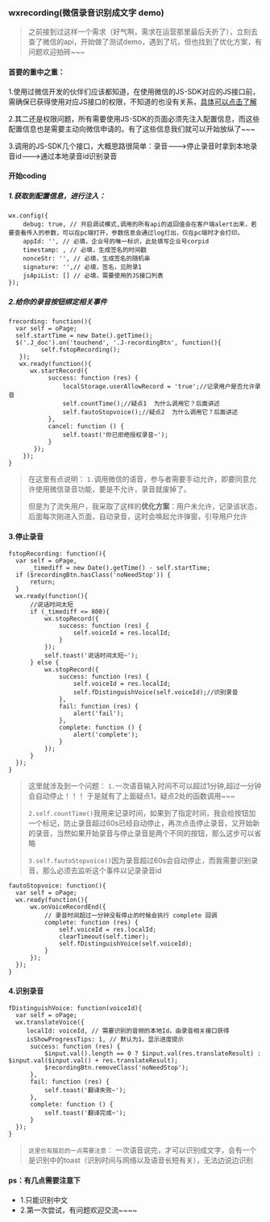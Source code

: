 ### wxrecording(微信录音识别成文字 demo)

> 之前接到过这样一个需求（好气啊，需求在运营那里最后夭折了），立刻去查了微信的api，开始做了测试demo，遇到了坑，但也找到了优化方案，有问题欢迎拍砖~~~

#### 首要的重中之重：
1.使用过微信开发的伙伴们应该都知道，在使用微信的JS-SDK对应的JS接口前，需确保已获得使用对应JS接口的权限，不知道的也没有关系，[具体可以点击了解](http://qydev.weixin.qq.com/wiki/index.php?title=%E5%BE%AE%E4%BF%A1JS%E6%8E%A5%E5%8F%A3#.E8.AF.86.E5.88.AB.E9.9F.B3.E9.A2.91.E5.B9.B6.E8.BF.94.E5.9B.9E.E8.AF.86.E5.88.AB.E7.BB.93.E6.9E.9C.E6.8E.A5.E5.8F.A3)

2.其二还是权限问题，所有需要使用JS-SDK的页面必须先注入配置信息，而这些配置信息也是需要主动向微信申请的。有了这些信息我们就可以开始放纵了~~~

3.调用的JS-SDK几个接口，大概思路很简单：录音--->停止录音时拿到本地录音id--->通过本地录音id识别录音

#### 开始coding
##### 1.获取到配置信息，进行注入：

    wx.config({
	    debug: true, // 开启调试模式,调用的所有api的返回值会在客户端alert出来，若要查看传入的参数，可以在pc端打开，参数信息会通过log打出，仅在pc端时才会打印。
	    appId: '', // 必填，企业号的唯一标识，此处填写企业号corpid
	    timestamp: , // 必填，生成签名的时间戳
	    nonceStr: '', // 必填，生成签名的随机串
	    signature: '',// 必填，签名，见附录1
	    jsApiList: [] // 必填，需要使用的JS接口列表
    });
##### 2.给你的录音按钮绑定相关事件

    frecording: function(){
      var self = oPage;
      self.startTime = new Date().getTime();
      $('.J_doc').on('touchend', '.J-recordingBtn', function(){
             self.fstopRecording();
       });
       wx.ready(function(){
          wx.startRecord({
               success: function (res) {
                   localStorage.userAllowRecord = 'true';//记录用户是否允许录音
                   self.countTime();//疑点1  为什么调用它？后面讲述
                   self.fautoStopvoice();//疑点2  为什么调用它？后面讲述
               },
               cancel: function () {
                   self.toast('你已拒绝授权录音~');
               }
           });
        });
    }
    

>在这里有点说明：
>`1.`调用微信的语音，参与者需要手动允许，即要同意允许使用微信录音功能，要是不允许，录音就废掉了。
>
>但是为了流失用户，我采取了这样的**优化方案**：用户未允许，记录该状态，后面每次刚进入页面，自动录音，这时会唤起允许弹窗，引导用户允许

#### 3.停止录音

    fstopRecording: function(){
      var self = oPage,
          _timediff = new Date().getTime() - self.startTime;   
      if ($recordingBtn.hasClass('noNeedStop')) {
          return;
      }              
      wx.ready(function(){
          //说话时间太短
          if (_timediff <= 800){
              wx.stopRecord({
                  success: function (res) {
                      self.voiceId = res.localId;
                  }
              });
              self.toast('说话时间太短~');
          } else {
              wx.stopRecord({
                  success: function (res) {
                      self.voiceId = res.localId;
                      self.fDistinguishVoice(self.voiceId);//识别录音
                  },
                  fail: function (res) {
                      alert('fail');
                  },
                  complete: function () {
                      alert('complete');
                  }
              });
          }                
      });
	}

> 这里就涉及到一个问题：
> `1.`一次语音输入时间不可以超过1分钟,超过一分钟会自动停止！！！
> 于是就有了上面疑点1，疑点2处的函数调用~~~
>
> `2.self.countTime()`我用来记录时间，如果到了指定时间，我会给按钮加一个标记，防止录音超过60s已经自动停止，再次点击停止录音，又开始新的录音，当然如果开始录音与停止录音是两个不同的按钮，那么这步可以省略
>
> `3.self.fautoStopvoice()`因为录音超过60s会自动停止，而我需要识别录音，那么必须去监听这个事件以记录录音id

    fautoStopvoice: function(){
      var self = oPage;
      wx.ready(function(){
          wx.onVoiceRecordEnd({
              // 录音时间超过一分钟没有停止的时候会执行 complete 回调
              complete: function (res) {
                  self.voiceId = res.localId;
                  clearTimeout(self.timer);
                  self.fDistinguishVoice(self.voiceId);
              }
          });
      });
    }

#### 4.识别录音

    fDistinguishVoice: function(voiceId){
      var self = oPage;
      wx.translateVoice({
         localId: voiceId, // 需要识别的音频的本地Id，由录音相关接口获得
         isShowProgressTips: 1, // 默认为1，显示进度提示
          success: function (res) {
              $input.val().length == 0 ? $input.val(res.translateResult) : $input.val($input.val() + res.translateResult);
              $recordingBtn.removeClass('noNeedStop');
          },
          fail: function (res) {
              self.toast('翻译失败~');
          },
          complete: function () {
              self.toast('翻译完成~');
          }
      });
    }

> `这里也有尴尬的一点需要注意`：
>一次语音说完，才可以识别成文字，会有一个是识别中的toast（识别时间与网络以及语音长短有关），无法边说边识别

#### ps：有几点需要注意下
- 1.只能识别中文
- 2.第一次尝试，有问题欢迎交流~~~~
